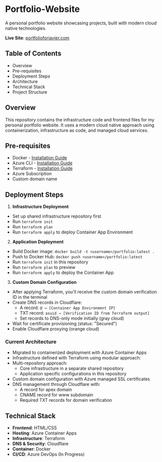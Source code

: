 # Portfolio-Website
A personal portfolio website showcasing projects, built with modern cloud native technologies.

**Live Site**: [portfolioforjavier.com](https://portfolioforjavier.com)

## Table of Contents
* Overview
* Pre-requisites
* Deployment Steps
* Architecture
* Technical Stack
* Project Structure

## Overview
This repository contains the infrastructure code and frontend files for my personal portfolio website. It uses a modern cloud native approach using containerization, infrastructure as code, and managed cloud services.

## Pre-requisites
* Docker - [Installation Guide](https://docs.docker.com/get-docker/)
* Azure CLI - [Installation Guide](https://learn.microsoft.com/en-us/cli/azure/install-azure-cli)
* Terraform - [Installation Guide](https://developer.hashicorp.com/terraform/install)
* Azure Subscription
* Custom domain name 

## Deployment Steps

1. **Infrastructure Deployment**
  * Set up shared infrastructure repository first
  * Run `terraform init`
  * Run `terraform plan` 
  * Run `terraform apply` to deploy Container App Environment

2. **Application Deployment**
  * Build Docker image: `docker build -t <username>/portfolio:latest .`
  * Push to Docker Hub: `docker push <username>/portfolio:latest`
  * Run `terraform init` in this repository
  * Run `terraform plan` to preview
  * Run `terraform apply` to deploy the Container App

3. **Custom Domain Configuration**
  * After applying Terraform, you'll receive the custom domain verification ID in the terminal
  * Create DNS records in Cloudflare:
    * A record: `@ → [Container App Environment IP]`
    * TXT record: `asuid → [Verification ID from Terraform output]`
    * Set records to DNS-only mode initially (gray cloud)
  * Wait for certificate provisioning (status: "Secured")
  * Enable Cloudflare proxying (orange cloud)

### Current Architecture
- Migrated to containerized deployment with Azure Container Apps
- Infrastructure defined with Terraform using modular approach:
- Multi-repository approach:
  - Core infrastructure in a separate shared repository
  - Application specific configurations in this repository
- Custom domain configuration with Azure managed SSL certificates
- DNS management through Cloudflare with:
  - A record for apex domain
  - CNAME record for www subdomain
  - Required TXT records for domain verification

## Technical Stack
- **Frontend**: HTML/CSS
- **Hosting**: Azure Container Apps
- **Infrastructure**: Terraform
- **DNS & Security**: Cloudflare
- **Container**: Docker
- **CI/CD**: Azure DevOps (In Progress)